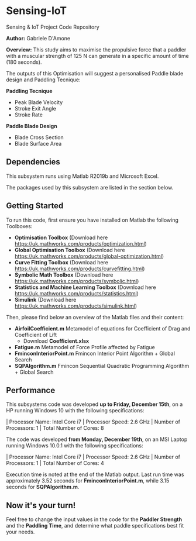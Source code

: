 # Sensing-IoT
Sensing &amp; IoT Project Code Repository

**Author:** Gabriele D'Amone

**Overview:** This study aims to maximise the propulsive force that a paddler with a muscular strength of 125 N can generate in a specific amount of time (180 seconds).

The outputs of this Optimisation will suggest a personalised Paddle blade design and Paddling Tecnique:

**Paddling Tecnique**

- Peak Blade Velocity 
- Stroke Exit Angle
- Stroke Rate

**Paddle Blade Design**

- Blade Cross Section
- Blade Surface Area


## Dependencies

This subsystem runs using Matlab R2019b and Microsoft Excel.

The packages used by this subsystem are listed in the section below.

## Getting Started

To run this code, first ensure you have installed on Matlab the following Toolboxes:

- **Optimisation Toolbox** (Download here https://uk.mathworks.com/products/optimization.html)
- **Global Optimisation Toolbox** (Download here https://uk.mathworks.com/products/global-optimization.html)
- **Curve Fitting Toolbox** (Download here https://uk.mathworks.com/products/curvefitting.html)
- **Symbolic Math Toolbox** (Download here https://uk.mathworks.com/products/symbolic.html)
- **Statistics and Machine Learning Toolbox** (Download here https://uk.mathworks.com/products/statistics.html)
- **Simulink** (Download here https://uk.mathworks.com/products/simulink.html)


Then, please find below an overview of the Matlab files and their content:

- **AirfoilCoefficient.m** Metamodel of equations for Coefficient of Drag and Coefficient of Lift
  - Download **Coefficient.xlsx**
- **Fatigue.m** Metamodel of Force Profile affected by Fatigue
- **FminconInteriorPoint.m** Fmincon Interior Point Algorithm + Global Search 
- **SQPAlgorithm.m** Fmincon Sequential Quadratic Programming Algorithm + Global Search


## Performance

This subsystems code was developed **up to Friday, December 15th**, on a HP running Windows 10 with the following specifications:

| Processor Name: Intel Core i7 | Processor Speed: 2.6 GHz | Number of Processors: 1 | Total Number of Cores: 8

The code was developed **from Monday, December 19th**, on an MSI Laptop running Windows 10.0.1 with the following specifications:

| Processor Name: Intel Core i7 | Processor Speed: 2.6 GHz | Number of Processors: 1 | Total Number of Cores: 4

Execution time is noted at the end of the Matlab output. Last run time was approximately 3.52 seconds for **FminconInteriorPoint.m**, while 3.15 seconds for **SQPAlgorithm.m**.

## Now it's your turn!

Feel free to change the input values in the code for the **Paddler Strength** and the **Paddling Time**, and determine what paddle specifications best fit your needs. 
